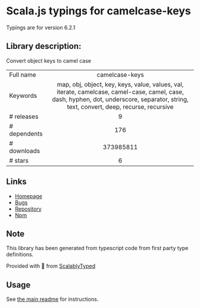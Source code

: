 
# Scala.js typings for camelcase-keys

Typings are for version 6.2.1

## Library description:
Convert object keys to camel case

|                    |                 |
| ------------------ | :-------------: |
| Full name          | camelcase-keys |
| Keywords           | map, obj, object, key, keys, value, values, val, iterate, camelcase, camel-case, camel, case, dash, hyphen, dot, underscore, separator, string, text, convert, deep, recurse, recursive |
| # releases         | 9 |
| # dependents       | 176 |
| # downloads        | 373985811 |
| # stars            | 6 |

## Links
- [Homepage](https://github.com/sindresorhus/camelcase-keys#readme)
- [Bugs](https://github.com/sindresorhus/camelcase-keys/issues)
- [Repository](https://github.com/sindresorhus/camelcase-keys)
- [Npm](https://www.npmjs.com/package/camelcase-keys)
    


## Note
This library has been generated from typescript code from first party type definitions.

Provided with :purple_heart: from [ScalablyTyped](https://github.com/oyvindberg/ScalablyTyped)

## Usage
See [the main readme](../../readme.md) for instructions.


